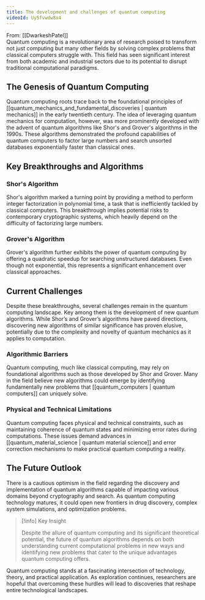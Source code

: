 ```yaml
---
title: The development and challenges of quantum computing
videoId: Uy5fvwdw8x4
---
```


From: [[DwarkeshPatel]] <br/> 
Quantum computing is a revolutionary area of research poised to transform not just computing but many other fields by solving complex problems that classical computers struggle with. This field has seen significant interest from both academic and industrial sectors due to its potential to disrupt traditional computational paradigms.

## The Genesis of Quantum Computing

Quantum computing roots trace back to the foundational principles of [[quantum_mechanics_and_fundamental_discoveries | quantum mechanics]] in the early twentieth century. The idea of leveraging quantum mechanics for computation, however, was more prominently developed with the advent of quantum algorithms like Shor's and Grover's algorithms in the 1990s. These algorithms demonstrated the profound capabilities of quantum computers to factor large numbers and search unsorted databases exponentially faster than classical ones.

## Key Breakthroughs and Algorithms

### Shor's Algorithm
Shor's algorithm marked a turning point by providing a method to perform integer factorization in polynomial time, a task that is inefficiently tackled by classical computers. This breakthrough implies potential risks to contemporary cryptographic systems, which heavily depend on the difficulty of factorizing large numbers.

### Grover's Algorithm
Grover's algorithm further exhibits the power of quantum computing by offering a quadratic speedup for searching unstructured databases. Even though not exponential, this represents a significant enhancement over classical approaches.

## Current Challenges

Despite these breakthroughs, several challenges remain in the quantum computing landscape. Key among them is the development of new quantum algorithms. While Shor’s and Grover’s algorithms have paved directions, discovering new algorithms of similar significance has proven elusive, potentially due to the complexity and novelty of quantum mechanics as it applies to computation.

### Algorithmic Barriers
Quantum computing, much like classical computing, may rely on foundational algorithms such as those developed by Shor and Grover. Many in the field believe new algorithms could emerge by identifying fundamentally new problems that [[quantum_computers | quantum computers]] can uniquely solve.

### Physical and Technical Limitations
Quantum computing faces physical and technical constraints, such as maintaining coherence of quantum states and minimizing error rates during computations. These issues demand advances in [[quantum_material_science | quantum material science]] and error correction mechanisms to make practical quantum computing a reality.

## The Future Outlook

There is a cautious optimism in the field regarding the discovery and implementation of quantum algorithms capable of impacting various domains beyond cryptography and search. As quantum computing technology matures, it could open new frontiers in drug discovery, complex system simulations, and optimization problems.

> [!info] Key Insight
> 
> Despite the allure of quantum computing and its significant theoretical potential, the future of quantum algorithms depends on both understanding current computational problems in new ways and identifying new problems that cater to the unique advantages quantum computing offers.

Quantum computing stands at a fascinating intersection of technology, theory, and practical application. As exploration continues, researchers are hopeful that overcoming these hurdles will lead to discoveries that reshape entire technological landscapes.